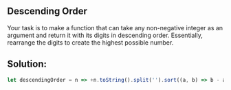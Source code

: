 
## Descending Order

Your task is to make a function that can take any non-negative integer as an argument and return it with its digits in descending order. Essentially, rearrange the digits to create the highest possible number.



## Solution:

```javascript
let descendingOrder = n => +n.toString().split('').sort((a, b) => b - a).join('');

```


